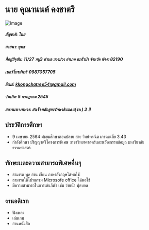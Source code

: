 # นาย คุณานนต์ คงชาตรี                                                                                                        
![Image](https://i.imgur.com/lLAsAji.jpg)     

##### สัญชาติ: ไทย
##### ศาสนา: พุทธ
##### ที่อยู่ปัจุบัน: 11/27 หมู่3 ตำบล บางม่วง อำเภอ ตะกั่วป่า จังหวัด พังงา 82190
##### เบอร์โทรศัพท์: 0987057705
##### อีเมล์: kkongchatree54@gmail.com
##### วันเกิด: 5 กรกฏาคม 2545
##### สถานะทางทหาร: สำเร็จหลักสูตรรักษาดินแดน(รด.) 3 ปี

                                                                                                                                                                             

## ประวัติการศึกษา
  - 9 เมษายน 2564
    มํธยมศึกษาตอนปลาย สาย วิทย์-คณิต
    เกรดเฉลี่ย 3.43
  - กำลังศึกษา ปริญญาตรีโครงการพิเศษ สาขาวิทยาศาสตร์เเละนวัฒกรรมข้อมูล มหาวิยาลัยธรรมศาสตร์


## ทักษะเเละความสามารถพิเศษอื่นๆ
  - สามารถ พูด อ่าน เขียน ภาษาอังกฤษได้พอใช้
  - สามารถใช้โปรแกรม Microsofe office ได้พอใช้
  - มีความสามารถในการเล่นกีฬา เช่น ว่ายน้ำ ฟุตบอล 



## งานอดิเรก
  - ฟังเพลง
  - เล่นเกม 
  - อ่านหนังสือ 

